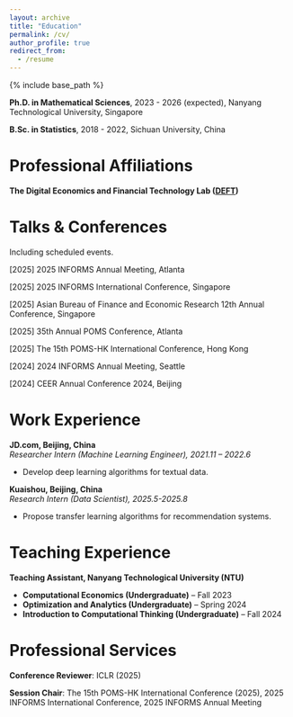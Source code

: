 ```yaml
---
layout: archive
title: "Education"
permalink: /cv/
author_profile: true
redirect_from:
  - /resume
---
```


{% include base_path %}


**Ph.D. in Mathematical Sciences**, 2023 - 2026 (expected), Nanyang Technological University, Singapore

**B.Sc. in Statistics**, 2018 - 2022, Sichuan University, China

Professional Affiliations
======
**The Digital Economics and Financial Technology Lab ([DEFT](https://www.linwilliamcong.com/deft-members))**

Talks & Conferences
======
Including scheduled events. 

[2025] 2025 INFORMS Annual Meeting, Atlanta

[2025] 2025 INFORMS International Conference, Singapore

[2025] Asian Bureau of Finance and Economic Research 12th Annual Conference, Singapore

[2025] 35th Annual POMS Conference, Atlanta

[2025] The 15th POMS-HK International Conference, Hong Kong

[2024] 2024 INFORMS Annual Meeting, Seattle

[2024] CEER Annual Conference 2024, Beijing


Work Experience
======
**JD.com, Beijing, China**  
*Researcher Intern (Machine Learning Engineer), 2021.11 – 2022.6*  
- Develop deep learning algorithms for textual data.  

**Kuaishou, Beijing, China**  
*Research Intern (Data Scientist), 2025.5-2025.8*  
- Propose transfer learning algorithms for recommendation systems.  

Teaching Experience
======
**Teaching Assistant, Nanyang Technological University (NTU)**  

- **Computational Economics (Undergraduate)** – Fall 2023  
- **Optimization and Analytics (Undergraduate)** – Spring 2024  
- **Introduction to Computational Thinking (Undergraduate)** – Fall 2024  


  
Professional Services
======
**Conference Reviewer**: ICLR (2025)

**Session Chair**: The 15th POMS-HK International Conference (2025), 2025 INFORMS International Conference, 2025 INFORMS Annual Meeting
